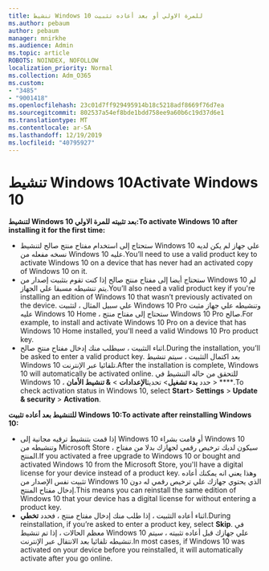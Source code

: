 ```yaml
---
title: تنشيط Windows 10 للمرة الاولي أو بعد أعاده تثبيت
ms.author: pebaum
author: pebaum
manager: mnirkhe
ms.audience: Admin
ms.topic: article
ROBOTS: NOINDEX, NOFOLLOW
localization_priority: Normal
ms.collection: Adm_O365
ms.custom:
- "3485"
- "9001418"
ms.openlocfilehash: 23c01d7ff929495914b18c5218adf8669f76d7ea
ms.sourcegitcommit: 802537a54ef8bde1bdd758ee9a60b6c19d37d6e1
ms.translationtype: MT
ms.contentlocale: ar-SA
ms.lasthandoff: 12/19/2019
ms.locfileid: "40795927"
---
```

# <a name="activate-windows-10"></a><span data-ttu-id="d2028-102">تنشيط Windows 10</span><span class="sxs-lookup"><span data-stu-id="d2028-102">Activate Windows 10</span></span>

<span data-ttu-id="d2028-103">**لتنشيط Windows 10 بعد تثبيته للمرة الاولي:**</span><span class="sxs-lookup"><span data-stu-id="d2028-103">**To activate Windows 10 after installing it for the first time:**</span></span>

- <span data-ttu-id="d2028-104">ستحتاج إلى استخدام مفتاح منتج صالح لتنشيط Windows 10 علي جهاز لم يكن لديه نسخه مفعله من Windows 10 عليه.</span><span class="sxs-lookup"><span data-stu-id="d2028-104">You’ll need to use a valid product key to activate Windows 10 on a device that has never had an activated copy of Windows 10 on it.</span></span>
- <span data-ttu-id="d2028-105">ستحتاج أيضا إلى مفتاح منتج صالح إذا كنت تقوم بتثبيت إصدار من Windows 10 لم يتم تنشيطه مسبقا علي الجهاز.</span><span class="sxs-lookup"><span data-stu-id="d2028-105">You’ll also need a valid product key if you're installing an edition of Windows 10 that wasn’t previously activated on the device.</span></span> <span data-ttu-id="d2028-106">علي سبيل المثال ، لتثبيت Windows 10 Pro وتنشيطه علي جهاز مثبت عليه Windows 10 Home ، ستحتاج إلى مفتاح منتج Windows 10 Pro صالح.</span><span class="sxs-lookup"><span data-stu-id="d2028-106">For example, to install and activate Windows 10 Pro on a device that has Windows 10 Home installed, you'll need a valid Windows 10 Pro product key.</span></span>
- <span data-ttu-id="d2028-107">اثناء التثبيت ، سيطلب منك إدخال مفتاح منتج صالح.</span><span class="sxs-lookup"><span data-stu-id="d2028-107">During the installation, you’ll be asked to enter a valid product key.</span></span> <span data-ttu-id="d2028-108">بعد اكتمال التثبيت ، سيتم تنشيط Windows 10 تلقائيا عبر الإنترنت.</span><span class="sxs-lookup"><span data-stu-id="d2028-108">After the installation is complete, Windows 10 will automatically be activated online.</span></span> <span data-ttu-id="d2028-109">للتحقق من حاله التنشيط في Windows 10 ، حدد **بدء تشغيل**> تحديث**الإعدادات** > **& تنشيط الأمان** > \*\*\*\*.</span><span class="sxs-lookup"><span data-stu-id="d2028-109">To check activation status in Windows 10, select **Start**> **Settings** > **Update & security** > **Activation**.</span></span>

<span data-ttu-id="d2028-110">**للتنشيط بعد أعاده تثبيت Windows 10:**</span><span class="sxs-lookup"><span data-stu-id="d2028-110">**To activate after reinstalling Windows 10:**</span></span>

- <span data-ttu-id="d2028-111">إذا قمت بتنشيط ترقيه مجانية إلى Windows 10 أو قامت بشراء Windows 10 وتنشيطه من Microsoft Store ، سيكون لديك ترخيص رقمي لجهازك بدلا من مفتاح المنتج.</span><span class="sxs-lookup"><span data-stu-id="d2028-111">If you activated a free upgrade to Windows 10 or bought and activated Windows 10 from the Microsoft Store, you'll have a digital license for your device instead of a product key.</span></span> <span data-ttu-id="d2028-112">وهذا يعني انه يمكنك أعاده تثبيت نفس الإصدار من Windows 10 الذي يحتوي جهازك علي ترخيص رقمي له دون إدخال مفتاح المنتج.</span><span class="sxs-lookup"><span data-stu-id="d2028-112">This means you can reinstall the same edition of Windows 10 that your device has a digital license for without entering a product key.</span></span>
- <span data-ttu-id="d2028-113">اثناء أعاده التثبيت ، إذا طلب منك إدخال مفتاح منتج ، فحدد **تخطي**.</span><span class="sxs-lookup"><span data-stu-id="d2028-113">During reinstallation, if you’re asked to enter a product key, select **Skip**.</span></span> <span data-ttu-id="d2028-114">في معظم الحالات ، إذا تم تنشيط Windows 10 علي جهازك قبل أعاده تثبيته ، سيتم تنشيطه تلقائيا بعد الانتقال عبر الإنترنت.</span><span class="sxs-lookup"><span data-stu-id="d2028-114">In most cases, if Windows 10 was activated on your device before you reinstalled, it will automatically activate after you go online.</span></span>
